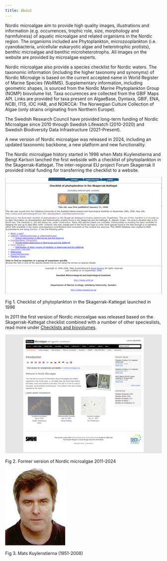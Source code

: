 ```yaml
---
title: About
---
```


Nordic microalgae aim to provide high quality images, illustrations and information (e.g. occurrences, trophic role, size, morphology and harmfulness) of aquatic microalgae and related organisms in the Nordic region. The organisms included are Phytoplankton, microzooplankton (i.e. cyanobacteria, unicellular eukaryotic algae and heterotrophic protists), benthic microalgae and benthic microheterotrophs. All images on the website are provided by microalgae experts.

Nordic microalgae also provide a species checklist for Nordic waters. The taxonomic information (including the higher taxonomy and synonyms) of Nordic Microalge is based on the current accepted name in World Register of Marine Species (WoRMS). Supplementary information, including geometric shapes, is sourced from the Nordic Marine Phytoplankton Group (NOMP) biovolume list. Taxa occurences are collected from the GBIF Maps API. Links are provided for taxa present on AlgaeBase, Dyntaxa, GBIF, ENA, NCBI, ITIS, IOC HAB, and NORCCA: The Norwegian Culture Collection of Algae (only strains originating from Northern Europe).

The Swedish Research Council have provided long-term funding of Nordic Microalgae since 2010 through Swedish Lifewatch (2010-2020) and Swedish Biodiversity Data Infrastructure (2021-Present).

A new version of Nordic microalgae was released in 2024, including an updated taxonomic backbone, a new platform and new functionality.

The Nordic microalgae history started in 1996 when Mats Kuylenstierna and Bengt Karlson lanched the first webside with a checklist of phytoplankton in the Skagerrak-Kattegat. The inter-regional EU project Forum Skagerrak II provided initial funding for transferring the checklist to a website. 

![printscreen_checklist](/assets/checklist_1996.PNG)

Fig 1. Checklist of phytoplankton in the Skagerrak-Kattegat launched in 1996

In 2011 the first version of Nordic microalgae was released based on the Skagerrak-Kattegat checklist combined with a number of other specieslists, read more under [Checklists and biovolumes](https://next.nordicmicroalgae.org/checklists-and-biovolumes/).

![printscreen old nordic microalgae](/assets/Nordic_microalgae_old.PNG)

Fig 2. Former version of Nordic microalgae 2011-2024

![Mats Kuylenstierna](/assets/mats_kuylenstierna.jpg)

Fig 3. Mats Kuylenstierna (1951-2008)

